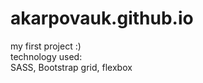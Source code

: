 # akarpovauk.github.io
my first project :) <br>
technology used: <br>
SASS, Bootstrap grid, flexbox
